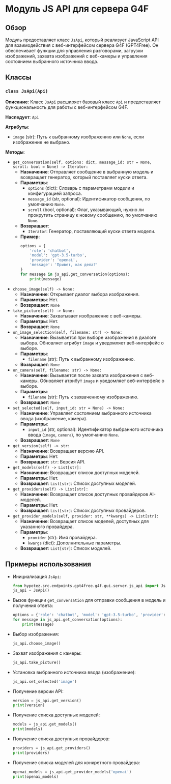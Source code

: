 # Модуль JS API для сервера G4F

## Обзор

Модуль предоставляет класс `JsApi`, который реализует JavaScript API для взаимодействия с веб-интерфейсом сервера G4F (GPT4Free). Он обеспечивает функции для управления разговорами, загрузки изображений, захвата изображений с веб-камеры и управления состоянием выбранного источника ввода.

## Классы

### `class JsApi(Api)`

**Описание**: Класс `JsApi` расширяет базовый класс `Api` и предоставляет функциональность для работы с веб-интерфейсом G4F.

**Наследует**: `Api`

**Атрибуты**:

- `image` (str): Путь к выбранному изображению или `None`, если изображение не выбрано.

**Методы**:

- `get_conversation(self, options: dict, message_id: str = None, scroll: bool = None) -> Iterator:`
    - **Назначение**: Отправляет сообщение в выбранную модель и возвращает генератор, который поставляет куски ответа. 
    - **Параметры**:
        - `options` (dict): Словарь с параметрами модели и конфигурацией запроса.
        - `message_id` (str, optional): Идентификатор сообщения, по умолчанию `None`.
        - `scroll` (bool, optional): Флаг, указывающий, нужно ли прокрутить страницу к новому сообщению, по умолчанию `None`.
    - **Возвращает**:
        - `Iterator`: Генератор, поставляющий куски ответа модели.
    - **Пример**: 
        ```python
        options = {
            'role': 'chatbot', 
            'model': 'gpt-3.5-turbo', 
            'provider': 'openai', 
            'message': 'Привет, как дела?'
        }
        for message in js_api.get_conversation(options):
            print(message) 
        ```
- `choose_image(self) -> None:`
    - **Назначение**: Открывает диалог выбора изображения.
    - **Параметры**: Нет.
    - **Возвращает**: `None`
- `take_picture(self) -> None:`
    - **Назначение**: Захватывает изображение с веб-камеры.
    - **Параметры**: Нет.
    - **Возвращает**: `None`
- `on_image_selection(self, filename: str) -> None:`
    - **Назначение**: Вызывается при выборе изображения в диалоге выбора. Обновляет атрибут `image` и уведомляет веб-интерфейс о выборе.
    - **Параметры**:
        - `filename` (str): Путь к выбранному изображению.
    - **Возвращает**: `None`
- `on_camera(self, filename: str) -> None:`
    - **Назначение**: Вызывается после захвата изображения с веб-камеры. Обновляет атрибут `image` и уведомляет веб-интерфейс о выборе.
    - **Параметры**:
        - `filename` (str): Путь к захваченному изображению.
    - **Возвращает**: `None`
- `set_selected(self, input_id: str = None) -> None:`
    - **Назначение**: Управляет состоянием выбранного источника ввода (изображение, камера).
    - **Параметры**:
        - `input_id` (str, optional): Идентификатор выбранного источника ввода (`image`, `camera`), по умолчанию `None`.
    - **Возвращает**: `None`
- `get_version(self) -> str:`
    - **Назначение**: Возвращает версию API. 
    - **Параметры**: Нет.
    - **Возвращает**: `str`: Версия API.
- `get_models(self) -> List[str]:`
    - **Назначение**: Возвращает список доступных моделей.
    - **Параметры**: Нет.
    - **Возвращает**: `List[str]`: Список доступных моделей.
- `get_providers(self) -> List[str]:`
    - **Назначение**: Возвращает список доступных провайдеров AI-моделей.
    - **Параметры**: Нет.
    - **Возвращает**: `List[str]`: Список доступных провайдеров.
- `get_provider_models(self, provider: str, **kwargs) -> List[str]:`
    - **Назначение**: Возвращает список моделей, доступных для указанного провайдера.
    - **Параметры**:
        - `provider` (str): Имя провайдера.
        - `kwargs` (dict): Дополнительные параметры.
    - **Возвращает**: `List[str]`: Список моделей.

## Примеры использования

- Инициализация `JsApi`:
    ```python
    from hypotez.src.endpoints.gpt4free.g4f.gui.server.js_api import JsApi
    js_api = JsApi()
    ```
- Вызов функции `get_conversation` для отправки сообщения в модель и получения ответа:
    ```python
    options = {'role': 'chatbot', 'model': 'gpt-3.5-turbo', 'provider': 'openai', 'message': 'Привет, как дела?'}
    for message in js_api.get_conversation(options):
        print(message)
    ```
- Выбор изображения:
    ```python
    js_api.choose_image()
    ```
- Захват изображения с камеры:
    ```python
    js_api.take_picture()
    ```
- Установка выбранного источника ввода (изображение):
    ```python
    js_api.set_selected('image')
    ```
- Получение версии API:
    ```python
    version = js_api.get_version()
    print(version) 
    ```
- Получение списка доступных моделей:
    ```python
    models = js_api.get_models()
    print(models) 
    ```
- Получение списка доступных провайдеров:
    ```python
    providers = js_api.get_providers()
    print(providers) 
    ```
- Получение списка моделей для конкретного провайдера:
    ```python
    openai_models = js_api.get_provider_models('openai')
    print(openai_models) 
    ```